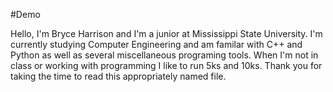 #Demo

Hello, I'm Bryce Harrison and I'm a junior at Mississippi State University. I'm currently studying Computer Engineering and am familar with C++ 
and Python as well as several miscellaneous programing tools. When I'm not in class or working with programming I like to run 5ks and 10ks.
Thank you for taking the time to read this appropriately named file.

